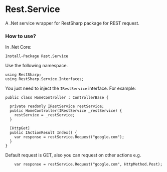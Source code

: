 # Rest.Service
A .Net service wrapper for RestSharp package for REST request.
### How to use?
In .Net Core:
```
Install-Package Rest.Service
```
Use the following namespace.
```
using RestSharp;
using RestSharp.Service.Interfaces;
```

You just need to inject the ```IRestService``` interface.
For example:
```
public class HomeController : ControllerBase {

  private readonly IRestService restService;
  public HomeController(IRestService _restService) {
    restService = _restService;
  }
  
  [HttpGet]
  public IActionResult Index() {
    var response = restService.Request("google.com");
  }
}
```

Default request is GET, also you can request on other actions e.g.
```
    var response = restService.Request("google.com", HttpMethod.Post);
```
